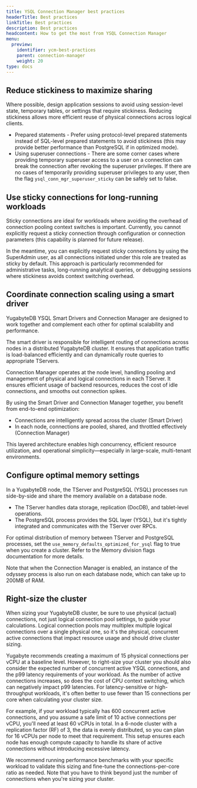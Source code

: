 ```yaml
---
title: YSQL Connection Manager best practices
headerTitle: Best practices
linkTitle: Best practices
description: Best practices
headcontent: How to get the most from YSQL Connection Manager
menu:
  preview:
    identifier: ycm-best-practices
    parent: connection-manager
    weight: 20
type: docs
---
```


## Reduce stickiness to maximize sharing

Where possible, design application sessions to avoid using session-level state, temporary tables, or settings that require stickiness. Reducing stickiness allows more efficient reuse of physical connections across logical clients.

- Prepared statements - Prefer using protocol-level prepared statements instead of SQL-level prepared statements to avoid stickiness (this may provide better performance than PostgreSQL if in optimized mode).
- Using superuser connections - There are some corner cases where providing temporary superuser access to a user on a connection can break the connection after revoking the superuser privileges. If there are no cases of temporarily providing superuser privileges to any user, then the flag `ysql_conn_mgr_superuser_sticky` can be safely set to false.
<!-- (WIP/guarded by a flag) Setting the role or session authorization during a session (SET role/SET session authorization) makes the connection sticky, but this can be disabled by setting <WIP flag name> to false.-->

## Use sticky connections for long-running workloads

Sticky connections are ideal for workloads where avoiding the overhead of connection pooling context switches is important. Currently, you cannot explicitly request a sticky connection through configuration or connection parameters (this capability is planned for future release).

In the meantime, you can explicitly request sticky connections by using the SuperAdmin user, as all connections initiated under this role are treated as sticky by default. This approach is particularly recommended for administrative tasks, long-running analytical queries, or debugging sessions where stickiness avoids context switching overhead.

## Coordinate connection scaling using a smart driver

YugabyteDB YSQL Smart Drivers and Connection Manager are designed to work together and complement each other for optimal scalability and performance.

The smart driver is responsible for intelligent routing of connections across nodes in a distributed YugabyteDB cluster. It ensures that application traffic is load-balanced efficiently and can dynamically route queries to appropriate TServers.

Connection Manager operates at the node level, handling pooling and management of physical and logical connections in each TServer. It ensures efficient usage of backend resources, reduces the cost of idle connections, and smooths out connection spikes.

By using the Smart Driver and Connection Manager together, you benefit from end-to-end optimization:

- Connections are intelligently spread across the cluster (Smart Driver)
- In each node, connections are pooled, shared, and throttled effectively (Connection Manager)

This layered architecture enables high concurrency, efficient resource utilization, and operational simplicity—especially in large-scale, multi-tenant environments.

## Configure optimal memory settings

In a YugabyteDB node, the TServer and PostgreSQL (YSQL) processes run side-by-side and share the memory available on a database node.

- The TServer handles data storage, replication (DocDB), and tablet-level operations.
- The PostgreSQL process provides the SQL layer (YSQL), but it's tightly integrated and communicates with the TServer over RPCs.

For optimal distribution of memory between TServer and PostgreSQL processes, set the `use_memory_defaults_optimized_for_ysql` flag to true when you create a cluster. Refer to the Memory division flags documentation for more details.

Note that when the Connection Manager is enabled, an instance of the odyssey process is also run on each database node, which can take up to 200MB of RAM.

## Right-size the cluster

When sizing your YugabyteDB cluster, be sure to use physical (actual) connections, not just logical connection pool settings, to guide your calculations. Logical connection pools may multiplex multiple logical connections over a single physical one, so it's the physical, concurrent active connections that impact resource usage and should drive cluster sizing.

Yugabyte recommends creating a maximum of 15 physical connections per vCPU at a baseline level. However, to right-size your cluster you should also consider the expected number of concurrent active YSQL connections, and the p99 latency requirements of your workload. As the number of active connections increases, so does the cost of CPU context switching, which can negatively impact p99 latencies. For latency-sensitive or high-throughput workloads, it's often better to use fewer than 15 connections per core when calculating your cluster size.

For example, if your workload typically has 600 concurrent active connections, and you assume a safe limit of 10 active connections per vCPU, you'll need at least 60 vCPUs in total. In a 6-node cluster with a replication factor (RF) of 3, the data is evenly distributed, so you can plan for 16 vCPUs per node to meet that requirement. This setup ensures each node has enough compute capacity to handle its share of active connections without introducing excessive latency.

We recommend running performance benchmarks with your specific workload to validate this sizing and fine-tune the connections-per-core ratio as needed. Note that you have to think beyond just the number of connections when you're sizing your cluster.
